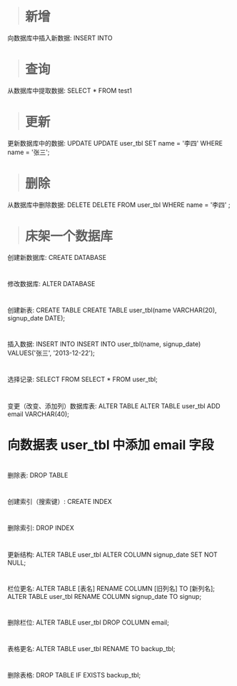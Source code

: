 >  # 新增
向数据库中插入新数据: INSERT INTO

>  # 查询
从数据库中提取数据: SELECT * FROM test1

>  # 更新
更新数据库中的数据: UPDATE
UPDATE user_tbl SET name = '李四' WHERE name = '张三';

>  # 删除
从数据库中删除数据:  DELETE
DELETE FROM user_tbl WHERE name = '李四' ;

>  # 床架一个数据库
创建新数据库: CREATE DATABASE

>  #
修改数据库: ALTER DATABASE

>  #
创建新表: CREATE TABLE
CREATE TABLE user_tbl(name VARCHAR(20), signup_date DATE);

>  #
插入数据: INSERT INTO
INSERT INTO user_tbl(name, signup_date) VALUES('张三', '2013-12-22');

> #
选择记录: SELECT FROM
SELECT * FROM user_tbl;

>  #
变更（改变、添加列）数据库表: ALTER TABLE
ALTER TABLE user_tbl ADD email VARCHAR(40);
# 向数据表 user_tbl 中添加 email 字段

>  #
删除表: DROP TABLE

>  #
创建索引（搜索键）: CREATE INDEX

>  #
删除索引: DROP INDEX

>  #
更新结构:
ALTER TABLE user_tbl ALTER COLUMN signup_date SET NOT NULL;

>  #
栏位更名: ALTER TABLE [表名] RENAME COLUMN [旧列名] TO [新列名];
ALTER TABLE user_tbl RENAME COLUMN signup_date TO signup;

>  #
删除栏位:
ALTER TABLE user_tbl DROP COLUMN email;

>  #
表格更名:
ALTER TABLE user_tbl RENAME TO backup_tbl;

>  #
删除表格:
DROP TABLE IF EXISTS backup_tbl;